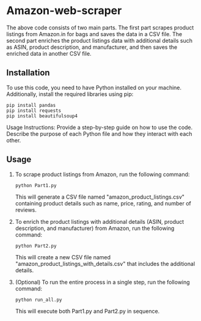 # Amazon-web-scraper
The above code consists of two main parts. The first part scrapes product listings from Amazon.in for bags and saves the data in a CSV file. The second part enriches the product listings data with additional details such as ASIN, product description, and manufacturer, and then saves the enriched data in another CSV file.


## Installation

To use this code, you need to have Python installed on your machine. Additionally, install the required libraries using pip:
```
pip install pandas
pip install requests
pip install beautifulsoup4
```

Usage Instructions: Provide a step-by-step guide on how to use the code. Describe the purpose of each Python file and how they interact with each other.


## Usage

1. To scrape product listings from Amazon, run the following command:
   ```
   python Part1.py
   ```

   This will generate a CSV file named "amazon_product_listings.csv" containing product details such as name, price, rating, and number of reviews.

2. To enrich the product listings with additional details (ASIN, product description, and manufacturer) from Amazon, run the following command:
   ```
   python Part2.py
   ```

   This will create a new CSV file named "amazon_product_listings_with_details.csv" that includes the additional details.

3. (Optional) To run the entire process in a single step, run the following command:
   ```
   python run_all.py
   ```
   This will execute both Part1.py and Part2.py in sequence.


